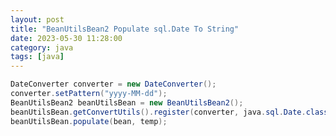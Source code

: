 ```yaml
---
layout: post
title: "BeanUtilsBean2 Populate sql.Date To String"
date: 2023-05-30 11:28:00
category: java
tags: [java]
---
```


```java
DateConverter converter = new DateConverter();
converter.setPattern("yyyy-MM-dd");
BeanUtilsBean2 beanUtilsBean = new BeanUtilsBean2();
beanUtilsBean.getConvertUtils().register(converter, java.sql.Date.class);
beanUtilsBean.populate(bean, temp);
```


[jekyll]: http://jekyllrb.com
[jekyll-gh]: https://github.com/jekyll/jekyll
[jekyll-help]: https://github.com/jekyll/jekyll-help


